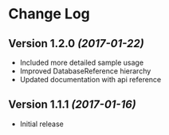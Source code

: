Change Log
==========

Version 1.2.0 *(2017-01-22)*
----------------------------

 * Included more detailed sample usage
 * Improved DatabaseReference hierarchy
 * Updated documentation with api reference

Version 1.1.1 *(2017-01-16)*
----------------------------

 * Initial release
